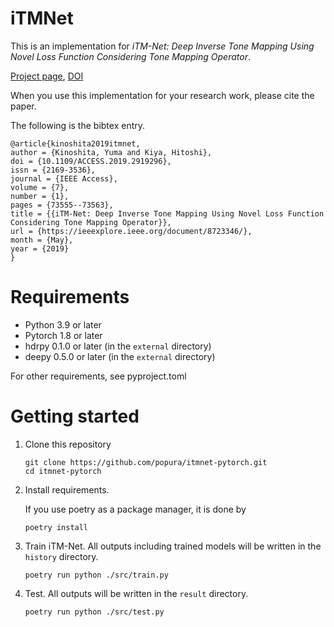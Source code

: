 # iTMNet
This is an implementation for *iTM-Net: Deep Inverse Tone Mapping Using Novel Loss Function Considering Tone Mapping Operator*.

[Project page](https://sites.google.com/view/kinoshita-yuma-en/publications/itm-net),
[DOI](https://doi.org/10.1109/ACCESS.2019.2919296)

When you use this implementation for your research work,
please cite the paper.

The following is the bibtex entry.
```
@article{kinoshita2019itmnet,
author = {Kinoshita, Yuma and Kiya, Hitoshi},
doi = {10.1109/ACCESS.2019.2919296},
issn = {2169-3536},
journal = {IEEE Access},
volume = {7},
number = {1},
pages = {73555--73563},
title = {{iTM-Net: Deep Inverse Tone Mapping Using Novel Loss Function Considering Tone Mapping Operator}},
url = {https://ieeexplore.ieee.org/document/8723346/},
month = {May},
year = {2019}
}
```

# Requirements
- Python 3.9 or later
- Pytorch 1.8 or later
- hdrpy 0.1.0 or later (in the `external` directory)
- deepy 0.5.0 or later (in the `external` directory)

For other requirements, see pyproject.toml

# Getting started
1. Clone this repository
    ```
    git clone https://github.com/popura/itmnet-pytorch.git
    cd itmnet-pytorch
    ```
1. Install requirements.

    If you use poetry as a package manager, it is done by
    ```
    poetry install
    ```
1. Train iTM-Net.
   All outputs including trained models will be written in the `history` directory.
    ```
    poetry run python ./src/train.py
    ```
1. Test.
   All outputs will be written in the `result` directory.
    ```
    poetry run python ./src/test.py
    ```
